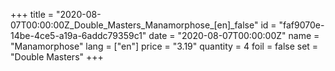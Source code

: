 +++
title = "2020-08-07T00:00:00Z_Double_Masters_Manamorphose_[en]_false"
id = "faf9070e-14be-4ce5-a19a-6addc79359c1"
date = "2020-08-07T00:00:00Z"
name = "Manamorphose"
lang = ["en"]
price = "3.19"
quantity = 4
foil = false
set = "Double Masters"
+++
